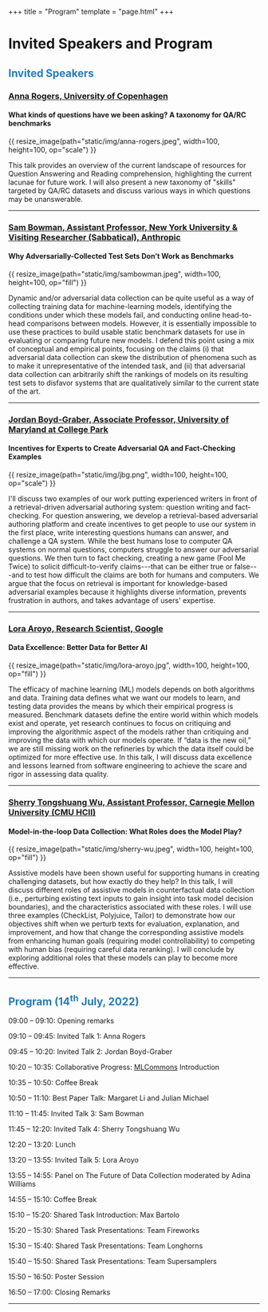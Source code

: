 +++
title = "Program"
template = "page.html"
+++

# Invited Speakers and Program

## <span style="color:#267CB9"> Invited Speakers </span>

<div class="invited-speakers">

### [Anna Rogers, University of Copenhagen](https://annargrs.github.io)
#### What kinds of questions have we been asking? A taxonomy for QA/RC benchmarks

{{ resize_image(path="static/img/anna-rogers.jpeg", width=100, height=100, op="scale") }}

This talk provides an overview of the current landscape of resources for Question Answering and Reading comprehension, highlighting the current lacunae for future work. I will also present a new taxonomy of "skills" targeted by QA/RC datasets and discuss various ways in which questions may be unanswerable.

<hr />


### [Sam Bowman, Assistant Professor, New York University & Visiting Researcher (Sabbatical), Anthropic](https://cims.nyu.edu/~sbowman/)
#### Why Adversarially-Collected Test Sets Don’t Work as Benchmarks

{{ resize_image(path="static/img/sambowman.jpeg", width=100, height=100, op="fill") }}

Dynamic and/or adversarial data collection can be quite useful as a way of collecting training data for machine-learning models, identifying the conditions under which these models fail, and conducting online head-to-head comparisons between models. However, it is essentially impossible to use these practices to build usable static benchmark datasets for use in evaluating or comparing future new models. I defend this point using a mix of conceptual and empirical points, focusing on the claims (i) that adversarial data collection can skew the distribution of phenomena such as to make it unrepresentative of the intended task, and (ii) that adversarial data collection can arbitrarily shift the rankings of models on its resulting test sets to disfavor systems that are qualitatively similar to the current state of the art.

<hr />


### [Jordan Boyd-Graber, Associate Professor, University of Maryland at College Park](http://users.umiacs.umd.edu/~jbg/)
#### Incentives for Experts to Create Adversarial QA and Fact-Checking Examples

{{ resize_image(path="static/img/jbg.png", width=100, height=100, op="scale") }}

I'll discuss two examples of our work putting experienced writers in
front of a retrieval-driven adversarial authoring system: question
writing and fact-checking.  For question answering, we develop a
retrieval-based adversarial authoring platform and create incentives
to get people to use our system in the first place, write
interesting questions humans can answer, and challenge a QA system.
While the best humans lose to computer QA systems on normal questions,
computers struggle to answer our adversarial questions.  We then turn
to fact checking, creating a new game (Fool Me Twice) to solicit
difficult-to-verify claims---that can be either true or false---and to
test how difficult the claims are both for humans and computers.  We
argue that the focus on retrieval is important for knowledge-based
adversarial examples because it highlights diverse information,
prevents frustration in authors, and takes advantage of users'
expertise.

<hr />


### [Lora Aroyo, Research Scientist, Google](https://lora-aroyo.org)
#### Data Excellence: Better Data for Better AI

{{ resize_image(path="static/img/lora-aroyo.jpg", width=100, height=100, op="fill") }}

The efficacy of machine learning (ML) models depends on both algorithms and data. Training data defines what we want our models to learn, and testing data provides the means by which their empirical progress is measured. Benchmark datasets define the entire world within which models exist and operate, yet research continues to focus on critiquing and improving the algorithmic aspect of the models rather than critiquing and improving the data with which our models operate. If “data is the new oil,” we are still missing work on the refineries by which the data itself could be optimized for more effective use. In this talk, I will discuss data excellence and lessons learned from software engineering to achieve the scare and rigor in assessing data quality.

<hr />


### [Sherry Tongshuang Wu, Assistant Professor, Carnegie Mellon University (CMU HCII)](https://homes.cs.washington.edu/~wtshuang/)
#### Model-in-the-loop Data Collection: What Roles does the Model Play?

{{ resize_image(path="static/img/sherry-wu.jpeg", width=100, height=100, op="fill") }}

Assistive models have been shown useful for supporting humans in creating challenging datasets, but how exactly do they help? In this talk, I will discuss different roles of assistive models in counterfactual data collection (i.e., perturbing existing text inputs to gain insight into task model decision boundaries), and the characteristics associated with these roles. I will use three examples (CheckList, Polyjuice, Tailor) to demonstrate how our objectives shift when we perturb texts for evaluation, explanation, and improvement, and how that change the corresponding assistive models from enhancing human goals (requiring model controllability) to competing with human bias (requiring careful data reranking). I will conclude by exploring additional roles that these models can play to become more effective.

<hr />

</div>


## <span style="color:#267CB9">Program (14<sup>th</sup> July, 2022)</span>

<span class="time">09:00 – 09:10:</span> Opening remarks

<span class="time">09:10 – 09:45:</span> Invited Talk 1: Anna Rogers

<span class="time">09:45 – 10:20:</span> Invited Talk 2: Jordan Boyd-Graber

<span class="time">10:20 – 10:35:</span> Collaborative Progress: [MLCommons](https://mlcommons.org/) Introduction

<span class="time">10:35 – 10:50:</span> Coffee Break

<span class="time">10:50 – 11:10:</span> Best Paper Talk: Margaret Li and Julian Michael

<span class="time">11:10 – 11:45:</span> Invited Talk 3: Sam Bowman

<span class="time">11:45 – 12:20:</span> Invited Talk 4: Sherry Tongshuang Wu

<span class="time">12:20 – 13:20:</span> Lunch

<span class="time">13:20 – 13:55:</span> Invited Talk 5: Lora Aroyo

<span class="time">13:55 – 14:55:</span> Panel on The Future of Data Collection moderated by Adina Williams

<span class="time">14:55 – 15:10:</span> Coffee Break

<span class="time">15:10 – 15:20:</span> Shared Task Introduction: Max Bartolo

<span class="time">15:20 – 15:30:</span> Shared Task Presentations: Team Fireworks

<span class="time">15:30 – 15:40:</span> Shared Task Presentations: Team Longhorns

<span class="time">15:40 – 15:50:</span> Shared Task Presentations: Team Supersamplers

<span class="time">15:50 – 16:50:</span> Poster Session

<span class="time">16:50 – 17:00:</span> Closing Remarks

<hr />